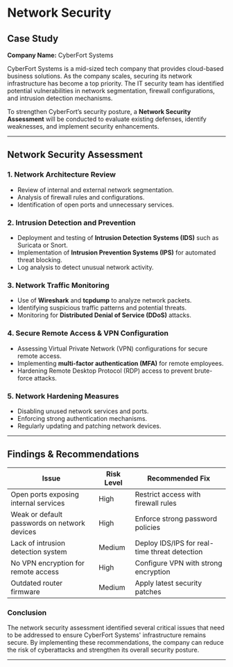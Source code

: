 # Network Security

## Case Study  
**Company Name:** CyberFort Systems   

CyberFort Systems is a mid-sized tech company that provides cloud-based business solutions. As the company scales, securing its network infrastructure has become a top priority. The IT security team has identified potential vulnerabilities in network segmentation, firewall configurations, and intrusion detection mechanisms.  

To strengthen CyberFort’s security posture, a **Network Security Assessment** will be conducted to evaluate existing defenses, identify weaknesses, and implement security enhancements.  

---

## Network Security Assessment  

### **1. Network Architecture Review**  
- Review of internal and external network segmentation.  
- Analysis of firewall rules and configurations.  
- Identification of open ports and unnecessary services.  

### **2. Intrusion Detection and Prevention**  
- Deployment and testing of **Intrusion Detection Systems (IDS)** such as Suricata or Snort.  
- Implementation of **Intrusion Prevention Systems (IPS)** for automated threat blocking.  
- Log analysis to detect unusual network activity.  

### **3. Network Traffic Monitoring**  
- Use of **Wireshark** and **tcpdump** to analyze network packets.  
- Identifying suspicious traffic patterns and potential threats.  
- Monitoring for **Distributed Denial of Service (DDoS)** attacks.  

### **4. Secure Remote Access & VPN Configuration**  
- Assessing Virtual Private Network (VPN) configurations for secure remote access.  
- Implementing **multi-factor authentication (MFA)** for remote employees.  
- Hardening Remote Desktop Protocol (RDP) access to prevent brute-force attacks.  

### **5. Network Hardening Measures**  
- Disabling unused network services and ports.  
- Enforcing strong authentication mechanisms.  
- Regularly updating and patching network devices.  

---

## Findings & Recommendations  
| Issue | Risk Level | Recommended Fix |
|--------|------------|------------------|
| Open ports exposing internal services | High | Restrict access with firewall rules |
| Weak or default passwords on network devices | High | Enforce strong password policies |
| Lack of intrusion detection system | Medium | Deploy IDS/IPS for real-time threat detection |
| No VPN encryption for remote access | High | Configure VPN with strong encryption |
| Outdated router firmware | Medium | Apply latest security patches |

### **Conclusion**  
The network security assessment identified several critical issues that need to be addressed to ensure CyberFort Systems' infrastructure remains secure. By implementing these recommendations, the company can reduce the risk of cyberattacks and strengthen its overall security posture.  

---
